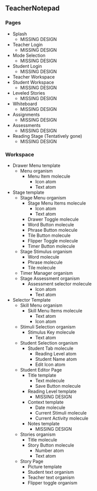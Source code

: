 ## TeacherNotepad

### Pages

* Splash
    * MISSING DESIGN
* Teacher Login
    * MISSING DESIGN
* Mode Selection
    * MISSING DESIGN
* Student Login
    * MISSING DESIGN
* Teacher Workspace
* Student Workspace
    * MISSING DESIGN
* Leveled Stories
    * MISSING DESIGN
* Whiteboard
    * MISSING DESIGN
* Assignments
    * MISSING DESIGN
* Assessments
    * MISSING DESIGN
* Reading Stage (Tentatively gone)
    * MISSING DESIGN

### Workspace

* Drawer Menu template
    + Menu organism
      * Menu Item molecule
        * Icon atom
        * Text atom
* Stage template
    + Stage Menu organism
      * Stage Menu Items molecule
        * Icon atom
        * Text atom
      * Drawer Toggle molecule
      * Word Button molecule
      * Phrase Button molecule
      * Tile Button molecule
      * Flipper Toggle molecule
      * Timer Button molecule
  + Stage Stimulus organism
    * Word molecule
    * Phrase molecule
    * Tile molecule
  + Timer Manager organism
  + Stage Assessment organism
    * Assessment selector molecule
      * Icon atom
      * Text atom
* Selector Template
    + Skill Menu organism
      * Skill Menu Items molecule
        * Text atom
        * Icon atom
    + Stimuli Selection organism
      * Stimulus Key molecule
        * Text atom
    + Student Selection organism
      * Student Tab molecule
        * Reading Level atom
        * Student Name atom
        * Edit Icon atom
  * Student Editor Page
    * Title template
      * Text molecule
      * Save Button molecule
    * Reading Level template
      * MISSING DESIGN
    * Context template
      * Date molecule
      * Current Stimuli molecule
      * Current Activity molecule
    * Notes template
      * MISSING DESIGN
  * Stories organism
    * Title molecule
    * Story Button molecule
      * Number atom
      * Text atom
  * Story Page
    * Picture template
    * Student text organism
    * Teacher text organism
    * Flipper toggle organism
